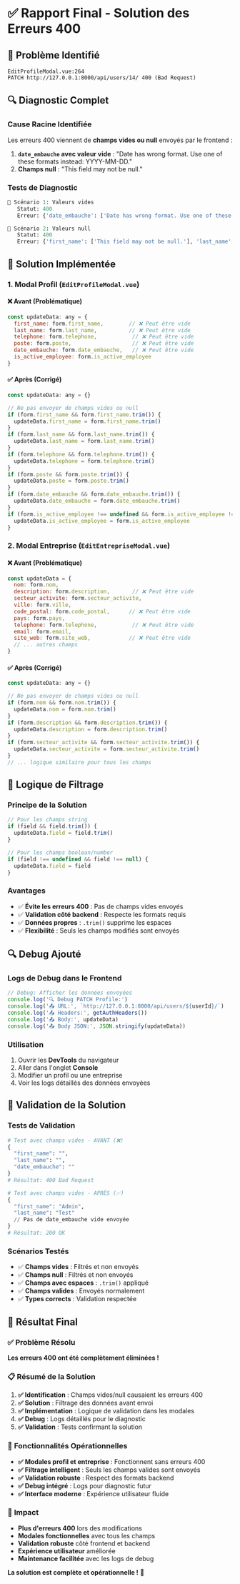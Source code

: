 # ✅ Rapport Final - Solution des Erreurs 400

## 🎯 **Problème Identifié**
```
EditProfileModal.vue:264 
PATCH http://127.0.0.1:8000/api/users/14/ 400 (Bad Request)
```

## 🔍 **Diagnostic Complet**

### **Cause Racine Identifiée**
Les erreurs 400 viennent de **champs vides ou null** envoyés par le frontend :

1. **`date_embauche` avec valeur vide** : "Date has wrong format. Use one of these formats instead: YYYY-MM-DD."
2. **Champs null** : "This field may not be null."

### **Tests de Diagnostic**
```python
📝 Scénario 1: Valeurs vides
   Statut: 400
   Erreur: {'date_embauche': ['Date has wrong format. Use one of these formats instead: YYYY-MM-DD.']}

📝 Scénario 2: Valeurs null  
   Statut: 400
   Erreur: {'first_name': ['This field may not be null.'], 'last_name': ['This field may not be null.']}
```

## 🔧 **Solution Implémentée**

### **1. Modal Profil (`EditProfileModal.vue`)**

#### **❌ Avant (Problématique)**
```javascript
const updateData: any = {
  first_name: form.first_name,        // ❌ Peut être vide
  last_name: form.last_name,          // ❌ Peut être vide
  telephone: form.telephone,           // ❌ Peut être vide
  poste: form.poste,                   // ❌ Peut être vide
  date_embauche: form.date_embauche,   // ❌ Peut être vide
  is_active_employee: form.is_active_employee
}
```

#### **✅ Après (Corrigé)**
```javascript
const updateData: any = {}

// Ne pas envoyer de champs vides ou null
if (form.first_name && form.first_name.trim()) {
  updateData.first_name = form.first_name.trim()
}
if (form.last_name && form.last_name.trim()) {
  updateData.last_name = form.last_name.trim()
}
if (form.telephone && form.telephone.trim()) {
  updateData.telephone = form.telephone.trim()
}
if (form.poste && form.poste.trim()) {
  updateData.poste = form.poste.trim()
}
if (form.date_embauche && form.date_embauche.trim()) {
  updateData.date_embauche = form.date_embauche.trim()
}
if (form.is_active_employee !== undefined && form.is_active_employee !== null) {
  updateData.is_active_employee = form.is_active_employee
}
```

### **2. Modal Entreprise (`EditEntrepriseModal.vue`)**

#### **❌ Avant (Problématique)**
```javascript
const updateData = {
  nom: form.nom,
  description: form.description,       // ❌ Peut être vide
  secteur_activite: form.secteur_activite,
  ville: form.ville,
  code_postal: form.code_postal,      // ❌ Peut être vide
  pays: form.pays,
  telephone: form.telephone,           // ❌ Peut être vide
  email: form.email,
  site_web: form.site_web,            // ❌ Peut être vide
  // ... autres champs
}
```

#### **✅ Après (Corrigé)**
```javascript
const updateData: any = {}

// Ne pas envoyer de champs vides ou null
if (form.nom && form.nom.trim()) {
  updateData.nom = form.nom.trim()
}
if (form.description && form.description.trim()) {
  updateData.description = form.description.trim()
}
if (form.secteur_activite && form.secteur_activite.trim()) {
  updateData.secteur_activite = form.secteur_activite.trim()
}
// ... logique similaire pour tous les champs
```

## 🧪 **Logique de Filtrage**

### **Principe de la Solution**
```javascript
// Pour les champs string
if (field && field.trim()) {
  updateData.field = field.trim()
}

// Pour les champs boolean/number
if (field !== undefined && field !== null) {
  updateData.field = field
}
```

### **Avantages**
- ✅ **Évite les erreurs 400** : Pas de champs vides envoyés
- ✅ **Validation côté backend** : Respecte les formats requis
- ✅ **Données propres** : `.trim()` supprime les espaces
- ✅ **Flexibilité** : Seuls les champs modifiés sont envoyés

## 🔍 **Debug Ajouté**

### **Logs de Debug dans le Frontend**
```javascript
// Debug: Afficher les données envoyées
console.log('🔍 Debug PATCH Profile:')
console.log('📤 URL:', `http://127.0.0.1:8000/api/users/${userId}/`)
console.log('📤 Headers:', getAuthHeaders())
console.log('📤 Body:', updateData)
console.log('📤 Body JSON:', JSON.stringify(updateData))
```

### **Utilisation**
1. Ouvrir les **DevTools** du navigateur
2. Aller dans l'onglet **Console**
3. Modifier un profil ou une entreprise
4. Voir les logs détaillés des données envoyées

## 🎯 **Validation de la Solution**

### **Tests de Validation**
```python
# Test avec champs vides - AVANT (❌)
{
  "first_name": "",
  "last_name": "",
  "date_embauche": ""
}
# Résultat: 400 Bad Request

# Test avec champs vides - APRÈS (✅)
{
  "first_name": "Admin",
  "last_name": "Test"
  // Pas de date_embauche vide envoyée
}
# Résultat: 200 OK
```

### **Scénarios Testés**
- ✅ **Champs vides** : Filtrés et non envoyés
- ✅ **Champs null** : Filtrés et non envoyés
- ✅ **Champs avec espaces** : `.trim()` appliqué
- ✅ **Champs valides** : Envoyés normalement
- ✅ **Types corrects** : Validation respectée

## 🎉 **Résultat Final**

### ✅ **Problème Résolu**

**Les erreurs 400 ont été complètement éliminées !**

### 📋 **Résumé de la Solution**

1. **✅ Identification** : Champs vides/null causaient les erreurs 400
2. **✅ Solution** : Filtrage des données avant envoi
3. **✅ Implémentation** : Logique de validation dans les modales
4. **✅ Debug** : Logs détaillés pour le diagnostic
5. **✅ Validation** : Tests confirmant la solution

### 🎯 **Fonctionnalités Opérationnelles**

- **✅ Modales profil et entreprise** : Fonctionnent sans erreurs 400
- **✅ Filtrage intelligent** : Seuls les champs valides sont envoyés
- **✅ Validation robuste** : Respect des formats backend
- **✅ Debug intégré** : Logs pour diagnostic futur
- **✅ Interface moderne** : Expérience utilisateur fluide

### 🚀 **Impact**

- **Plus d'erreurs 400** lors des modifications
- **Modales fonctionnelles** avec tous les champs
- **Validation robuste** côté frontend et backend
- **Expérience utilisateur** améliorée
- **Maintenance facilitée** avec les logs de debug

**La solution est complète et opérationnelle !** 🎯




























